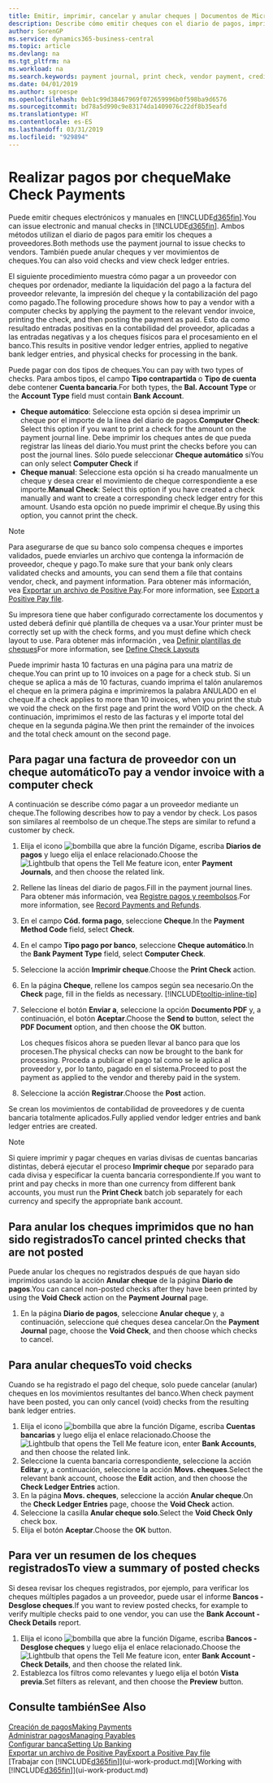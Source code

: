 ```yaml
---
title: Emitir, imprimir, cancelar y anular cheques | Documentos de Microsoft
description: Describe cómo emitir cheques con el diario de pagos, imprimir cheques y anular o ver movimientos de cheques en Business Central.
author: SorenGP
ms.service: dynamics365-business-central
ms.topic: article
ms.devlang: na
ms.tgt_pltfrm: na
ms.workload: na
ms.search.keywords: payment journal, print check, vendor payment, creditor, debt, balance due, AP
ms.date: 04/01/2019
ms.author: sgroespe
ms.openlocfilehash: 0eb1c99d38467969f072659996b0f598ba9d6576
ms.sourcegitcommit: bd78a5d990c9e83174da1409076c22df8b35eafd
ms.translationtype: HT
ms.contentlocale: es-ES
ms.lasthandoff: 03/31/2019
ms.locfileid: "929894"
---
```

# <a name="make-check-payments"></a><span data-ttu-id="10d44-103">Realizar pagos por cheque</span><span class="sxs-lookup"><span data-stu-id="10d44-103">Make Check Payments</span></span>
<span data-ttu-id="10d44-104">Puede emitir cheques electrónicos y manuales en [!INCLUDE[d365fin](includes/d365fin_md.md)].</span><span class="sxs-lookup"><span data-stu-id="10d44-104">You can issue electronic and manual checks in [!INCLUDE[d365fin](includes/d365fin_md.md)].</span></span> <span data-ttu-id="10d44-105">Ambos métodos utilizan el diario de pagos para emitir los cheques a proveedores.</span><span class="sxs-lookup"><span data-stu-id="10d44-105">Both methods use the payment journal to issue checks to vendors.</span></span> <span data-ttu-id="10d44-106">También puede anular cheques y ver movimientos de cheques.</span><span class="sxs-lookup"><span data-stu-id="10d44-106">You can also void checks and view check ledger entries.</span></span>

<span data-ttu-id="10d44-107">El siguiente procedimiento muestra cómo pagar a un proveedor con cheques por ordenador, mediante la liquidación del pago a la factura del proveedor relevante, la impresión del cheque y la contabilización del pago como pagado.</span><span class="sxs-lookup"><span data-stu-id="10d44-107">The following procedure shows how to pay a vendor with a computer checks by applying the payment to the relevant vendor invoice, printing the check, and then posting the payment as paid.</span></span> <span data-ttu-id="10d44-108">Esto da como resultado entradas positivas en la contabilidad del proveedor, aplicadas a las entradas negativas y a los cheques físicos para el procesamiento en el banco.</span><span class="sxs-lookup"><span data-stu-id="10d44-108">This results in positive vendor ledger entries, applied to negative bank ledger entries, and physical checks for processing in the bank.</span></span>

<span data-ttu-id="10d44-109">Puede pagar con dos tipos de cheques.</span><span class="sxs-lookup"><span data-stu-id="10d44-109">You can pay with two types of checks.</span></span> <span data-ttu-id="10d44-110">Para ambos tipos, el campo **Tipo contrapartida** o **Tipo de cuenta** debe contener **Cuenta bancaria**.</span><span class="sxs-lookup"><span data-stu-id="10d44-110">For both types, the **Bal. Account Type** or the **Account Type** field must contain **Bank Account**.</span></span>

- <span data-ttu-id="10d44-111">**Cheque automático**: Seleccione esta opción si desea imprimir un cheque por el importe de la línea del diario de pagos.</span><span class="sxs-lookup"><span data-stu-id="10d44-111">**Computer Check**: Select this option if you want to print a check for the amount on the payment journal line.</span></span> <span data-ttu-id="10d44-112">Debe imprimir los cheques antes de que pueda registrar las líneas del diario.</span><span class="sxs-lookup"><span data-stu-id="10d44-112">You must print the checks before you can post the journal lines.</span></span> <span data-ttu-id="10d44-113">Sólo puede seleccionar **Cheque automático** si</span><span class="sxs-lookup"><span data-stu-id="10d44-113">You can only select **Computer Check** if</span></span>
- <span data-ttu-id="10d44-114">**Cheque manual**: Seleccione esta opción si ha creado manualmente un cheque y desea crear el movimiento de cheque correspondiente a ese importe.</span><span class="sxs-lookup"><span data-stu-id="10d44-114">**Manual Check**: Select this option if you have created a check manually and want to create a corresponding check ledger entry for this amount.</span></span> <span data-ttu-id="10d44-115">Usando esta opción no puede imprimir el cheque.</span><span class="sxs-lookup"><span data-stu-id="10d44-115">By using this option, you cannot print the check.</span></span>

> [!NOTE]  
> <span data-ttu-id="10d44-116">Para asegurarse de que su banco solo compensa cheques e importes validados, puede enviarles un archivo que contenga la información de proveedor, cheque y pago.</span><span class="sxs-lookup"><span data-stu-id="10d44-116">To make sure that your bank only clears validated checks and amounts, you can send them a file that contains vendor, check, and payment information.</span></span> <span data-ttu-id="10d44-117">Para obtener más información, vea [Exportar un archivo de Positive Pay](finance-how-positive-pay.md).</span><span class="sxs-lookup"><span data-stu-id="10d44-117">For more information, see [Export a Positive Pay file](finance-how-positive-pay.md).</span></span>

<span data-ttu-id="10d44-118">Su impresora tiene que haber configurado correctamente los documentos y usted deberá definir qué plantilla de cheques va a usar.</span><span class="sxs-lookup"><span data-stu-id="10d44-118">Your printer must be correctly set up with the check forms, and you must define which check layout to use.</span></span> <span data-ttu-id="10d44-119">Para obtener más información , vea [Definir plantillas de cheques](finance-how-define-check-layouts.md)</span><span class="sxs-lookup"><span data-stu-id="10d44-119">For more information, see [Define Check Layouts](finance-how-define-check-layouts.md)</span></span>

<span data-ttu-id="10d44-120">Puede imprimir hasta 10 facturas en una página para una matriz de cheque.</span><span class="sxs-lookup"><span data-stu-id="10d44-120">You can print up to 10 invoices on a page for a check stub.</span></span> <span data-ttu-id="10d44-121">Si un cheque se aplica a más de 10 facturas, cuando imprima el talón anularemos el cheque en la primera página e imprimiremos la palabra ANULADO en el cheque.</span><span class="sxs-lookup"><span data-stu-id="10d44-121">If a check applies to more than 10 invoices, when you print the stub we void the check on the first page and print the word VOID on the check.</span></span> <span data-ttu-id="10d44-122">A continuación, imprimimos el resto de las facturas y el importe total del cheque en la segunda página.</span><span class="sxs-lookup"><span data-stu-id="10d44-122">We then print the remainder of the invoices and the total check amount on the second page.</span></span> 

## <a name="to-pay-a-vendor-invoice-with-a-computer-check"></a><span data-ttu-id="10d44-123">Para pagar una factura de proveedor con un cheque automático</span><span class="sxs-lookup"><span data-stu-id="10d44-123">To pay a vendor invoice with a computer check</span></span>
<span data-ttu-id="10d44-124">A continuación se describe cómo pagar a un proveedor mediante un cheque.</span><span class="sxs-lookup"><span data-stu-id="10d44-124">The following describes how to pay a vendor by check.</span></span> <span data-ttu-id="10d44-125">Los pasos son similares al reembolso de un cheque.</span><span class="sxs-lookup"><span data-stu-id="10d44-125">The steps are similar to refund a customer by check.</span></span>

1. <span data-ttu-id="10d44-126">Elija el icono ![bombilla que abre la función Dígame](media/ui-search/search_small.png "Dígame que desea hacer"), escriba **Diarios de pagos** y luego elija el enlace relacionado.</span><span class="sxs-lookup"><span data-stu-id="10d44-126">Choose the ![Lightbulb that opens the Tell Me feature](media/ui-search/search_small.png "Tell me what you want to do") icon, enter **Payment Journals**, and then choose the related link.</span></span>
2. <span data-ttu-id="10d44-127">Rellene las líneas del diario de pagos.</span><span class="sxs-lookup"><span data-stu-id="10d44-127">Fill in the payment journal lines.</span></span> <span data-ttu-id="10d44-128">Para obtener más información, vea [Registre pagos y reembolsos](payables-how-post-payments-refunds.md).</span><span class="sxs-lookup"><span data-stu-id="10d44-128">For more information, see [Record Payments and Refunds](payables-how-post-payments-refunds.md).</span></span>
3. <span data-ttu-id="10d44-129">En el campo **Cód. forma pago**, seleccione **Cheque**.</span><span class="sxs-lookup"><span data-stu-id="10d44-129">In the **Payment Method Code** field, select **Check**.</span></span>
4. <span data-ttu-id="10d44-130">En el campo **Tipo pago por banco**, seleccione **Cheque automático**.</span><span class="sxs-lookup"><span data-stu-id="10d44-130">In the **Bank Payment Type** field, select **Computer Check**.</span></span>
5. <span data-ttu-id="10d44-131">Seleccione la acción **Imprimir cheque**.</span><span class="sxs-lookup"><span data-stu-id="10d44-131">Choose the **Print Check** action.</span></span>
6. <span data-ttu-id="10d44-132">En la página **Cheque**, rellene los campos según sea necesario.</span><span class="sxs-lookup"><span data-stu-id="10d44-132">On the **Check** page, fill in the fields as necessary.</span></span> [!INCLUDE[tooltip-inline-tip](includes/tooltip-inline-tip_md.md)]
7. <span data-ttu-id="10d44-133">Seleccione el botón **Enviar a**, seleccione la opción **Documento PDF** y, a continuación, el botón **Aceptar**.</span><span class="sxs-lookup"><span data-stu-id="10d44-133">Choose the **Send to** button, select the **PDF Document** option, and then choose the **OK** button.</span></span>

    <span data-ttu-id="10d44-134">Los cheques físicos ahora se pueden llevar al banco para que los procesen.</span><span class="sxs-lookup"><span data-stu-id="10d44-134">The physical checks can now be brought to the bank for processing.</span></span> <span data-ttu-id="10d44-135">Proceda a publicar el pago tal como se le aplica al proveedor y, por lo tanto, pagado en el sistema.</span><span class="sxs-lookup"><span data-stu-id="10d44-135">Proceed to post the payment as applied to the vendor and thereby paid in the system.</span></span>
8. <span data-ttu-id="10d44-136">Seleccione la acción **Registrar**.</span><span class="sxs-lookup"><span data-stu-id="10d44-136">Choose the **Post** action.</span></span>

<span data-ttu-id="10d44-137">Se crean los movimientos de contabilidad de proveedores y de cuenta bancaria totalmente aplicados.</span><span class="sxs-lookup"><span data-stu-id="10d44-137">Fully applied vendor ledger entries and bank ledger entries are created.</span></span>

> [!NOTE]  
> <span data-ttu-id="10d44-138">Si quiere imprimir y pagar cheques en varias divisas de cuentas bancarias distintas, deberá ejecutar el proceso **Imprimir cheque** por separado para cada divisa y especificar la cuenta bancaria correspondiente.</span><span class="sxs-lookup"><span data-stu-id="10d44-138">If you want to print and pay checks in more than one currency from different bank accounts, you must run the **Print Check** batch job separately for each currency and specify the appropriate bank account.</span></span>

## <a name="to-cancel-printed-checks-that-are-not-posted"></a><span data-ttu-id="10d44-139">Para anular los cheques imprimidos que no han sido registrados</span><span class="sxs-lookup"><span data-stu-id="10d44-139">To cancel printed checks that are not posted</span></span>
<span data-ttu-id="10d44-140">Puede anular los cheques no registrados después de que hayan sido imprimidos usando la acción **Anular cheque** de la página **Diario de pagos**.</span><span class="sxs-lookup"><span data-stu-id="10d44-140">You can cancel non-posted checks after they have been printed by using the **Void Check** action on the **Payment Journal** page.</span></span>

1. <span data-ttu-id="10d44-141">En la página **Diario de pagos**, seleccione **Anular cheque** y, a continuación, seleccione qué cheques desea cancelar.</span><span class="sxs-lookup"><span data-stu-id="10d44-141">On the **Payment Journal** page, choose the **Void Check**, and then choose which checks to cancel.</span></span>

## <a name="to-void-checks"></a><span data-ttu-id="10d44-142">Para anular cheques</span><span class="sxs-lookup"><span data-stu-id="10d44-142">To void checks</span></span>
<span data-ttu-id="10d44-143">Cuando se ha registrado el pago del cheque, solo puede cancelar (anular) cheques en los movimientos resultantes del banco.</span><span class="sxs-lookup"><span data-stu-id="10d44-143">When check payment have been posted, you can only cancel (void) checks from the resulting bank ledger entries.</span></span>

1. <span data-ttu-id="10d44-144">Elija el icono ![bombilla que abre la función Dígame](media/ui-search/search_small.png "Dígame que desea hacer"), escriba **Cuentas bancarias** y luego elija el enlace relacionado.</span><span class="sxs-lookup"><span data-stu-id="10d44-144">Choose the ![Lightbulb that opens the Tell Me feature](media/ui-search/search_small.png "Tell me what you want to do") icon, enter **Bank Accounts**, and then choose the related link.</span></span>
2. <span data-ttu-id="10d44-145">Seleccione la cuenta bancaria correspondiente, seleccione la acción **Editar** y, a continuación, seleccione la acción **Movs. cheques**.</span><span class="sxs-lookup"><span data-stu-id="10d44-145">Select the relevant bank account, choose the **Edit** action, and then choose the **Check Ledger Entries** action.</span></span>
3. <span data-ttu-id="10d44-146">En la página **Movs. cheques**, seleccione la acción **Anular cheque**.</span><span class="sxs-lookup"><span data-stu-id="10d44-146">On the **Check Ledger Entries** page, choose the **Void Check** action.</span></span>
4. <span data-ttu-id="10d44-147">Seleccione la casilla **Anular cheque solo**.</span><span class="sxs-lookup"><span data-stu-id="10d44-147">Select the **Void Check Only** check box.</span></span>
5. <span data-ttu-id="10d44-148">Elija el botón **Aceptar**.</span><span class="sxs-lookup"><span data-stu-id="10d44-148">Choose the **OK** button.</span></span>

## <a name="to-view-a-summary-of-posted-checks"></a><span data-ttu-id="10d44-149">Para ver un resumen de los cheques registrados</span><span class="sxs-lookup"><span data-stu-id="10d44-149">To view a summary of posted checks</span></span>
<span data-ttu-id="10d44-150">Si desea revisar los cheques registrados, por ejemplo, para verificar los cheques múltiples pagados a un proveedor, puede usar el informe **Bancos - Desglose cheques**.</span><span class="sxs-lookup"><span data-stu-id="10d44-150">If you want to review posted checks, for example to verify multiple checks paid to one vendor, you can use the **Bank Account - Check Details** report.</span></span>
1. <span data-ttu-id="10d44-151">Elija el icono ![bombilla que abre la función Dígame](media/ui-search/search_small.png "Dígame que desea hacer"), escriba **Bancos - Desglose cheques** y luego elija el enlace relacionado.</span><span class="sxs-lookup"><span data-stu-id="10d44-151">Choose the ![Lightbulb that opens the Tell Me feature](media/ui-search/search_small.png "Tell me what you want to do") icon, enter **Bank Account - Check Details**, and then choose the related link.</span></span>
2. <span data-ttu-id="10d44-152">Establezca los filtros como relevantes y luego elija el botón **Vista previa**.</span><span class="sxs-lookup"><span data-stu-id="10d44-152">Set filters as relevant, and then choose the **Preview** button.</span></span>

## <a name="see-also"></a><span data-ttu-id="10d44-153">Consulte también</span><span class="sxs-lookup"><span data-stu-id="10d44-153">See Also</span></span>
[<span data-ttu-id="10d44-154">Creación de pagos</span><span class="sxs-lookup"><span data-stu-id="10d44-154">Making Payments</span></span>](payables-make-payments.md)  
[<span data-ttu-id="10d44-155">Administrar pagos</span><span class="sxs-lookup"><span data-stu-id="10d44-155">Managing Payables</span></span>](payables-manage-payables.md)  
[<span data-ttu-id="10d44-156">Configurar banca</span><span class="sxs-lookup"><span data-stu-id="10d44-156">Setting Up Banking</span></span>](bank-setup-banking.md)  
[<span data-ttu-id="10d44-157">Exportar un archivo de Positive Pay</span><span class="sxs-lookup"><span data-stu-id="10d44-157">Export a Positive Pay file</span></span>](finance-how-positive-pay.md)  
<span data-ttu-id="10d44-158">[Trabajar con [!INCLUDE[d365fin](includes/d365fin_md.md)]](ui-work-product.md)</span><span class="sxs-lookup"><span data-stu-id="10d44-158">[Working with [!INCLUDE[d365fin](includes/d365fin_md.md)]](ui-work-product.md)</span></span>  
